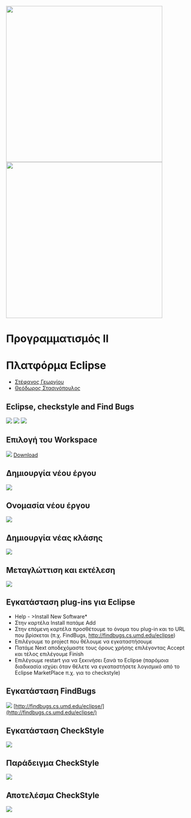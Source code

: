 <img src="media/AUEB_logo.jpg" width="425" /> <img src="media/BA_Lab.png" width="425" />
# Προγραμματισμός ΙΙ
# Πλατφόρμα Eclipse

* [Στέφανος Γεωργίου](https://www.balab.aueb.gr/stefanos-georgiou.html)
* [Θεόδωρος Στασινόπουλος](https://www.balab.aueb.gr/theodore-stassinopoulos.html)


## Eclipse, checkstyle and Find Bugs

![](media/eclipseIcon.png)
![](media/checkStyleIcon.png)
![](media/findBugsIcon.png)


## Επιλογή του Workspace

![](media/selectWorkstation.png)
[Download](https://www.eclipse.org/)


## Δημιουργία νέου έργου

![](media/createNewProject.png)


## Ονομασία νέου έργου

![](media/nameNewProject.png)


## Δημιουργία νέας κλάσης 

![](media/createNewClass.png)


## Μεταγλώττιση και εκτέλεση

![](media/compileAndRun.png)


## Εγκατάσταση plug-ins για Eclipse

* Help - >Install New Software*
* Στην καρτέλα Install πατάμε Αdd
* Στην επόμενη καρτέλα προσθέτουμε το όνομα του plug-in και το URL που βρίσκεται (π.χ. FindBugs, http://findbugs.cs.umd.edu/eclipse)
* Επιλέγουμε το project που θέλουμε να εγκαταστήσουμε
* Πατάμε Next αποδεχόμαστε τους όρους χρήσης επιλέγοντας Accept και τέλος επιλέγουμε Finish
* Επιλέγουμε restart για να ξεκινήσει ξανά το Eclipse (παρόμοια διαδικασία ισχύει όταν θέλετε να εγκαταστήσετε λογισμικό από το Εclipse MarketPlace π.χ. για το checkstyle)


## Εγκατάσταση FindBugs

![](media/installFindBugs.png)
[http://findbugs.cs.umd.edu/eclipse/](http://findbugs.cs.umd.edu/eclipse/)

## Εγκατάσταση CheckStyle

![](media/installCheckStyles.png)


## Παράδειγμα CheckStyle

![](media/exampleCheckStyle_resize.png)


## Αποτελέσμα CheckStyle
![](media/resultsOfCheckStyle.png)
